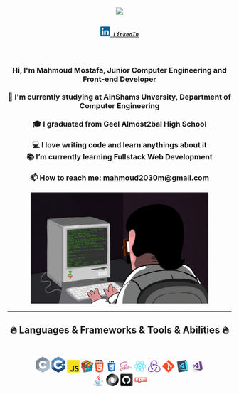 

<h1 align="center">
  <a href="https://git.io/typing-svg">
    <img src="https://readme-typing-svg.herokuapp.com/?lines=Hello,+There!+👋;This+is+Mahmoud....;Nice+to+meet+you!&center=true&size=30">
  </a>
</h1>

<h5 align="center">
  <code><a href="https://www.linkedin.com/in/mahmoud-mostafa-9086ba232/" title="LinkedIn Profile"><img width="22" src="images/linkedin.svg"> LinkedIn</a></code>

</h5>
<br>
<h3 align="center" size ="50px" >
  
  Hi, I'm Mahmoud Mostafa, Junior Computer Engineering and Front-end Developer 
  <br>
  <br>
  🔬 I'm currently studying  at AinShams Unversity, Department of Computer Engineering
  <br>
  <br>
  🎓 I graduated from Geel Almost2bal High School
  <br>
  <br>
  💻 I love writing code and learn anythings about it
  <br>
  📚 I’m currently learning Fullstack Web Development
    <br>
      <br>
  📫 How to reach me: <a href="mail: mahmoud2030m@gmail.com">mahmoud2030m@gmail.com</a>
</h3>
<div align="center">
<img src="images/coderman.gif" alt="Coder" width="400" height="250" />
</div>

<hr>
<h2 align="center">🔥 Languages & Frameworks & Tools & Abilities 🔥</h2>
<br>
<p align="center">
  <code><img title="C" height="35" src="images/c.svg"></code>
  <code><img title="C++" height="35" src="images/cpp.svg"></code>
  <code><img title="Javascript" height="28" src="images/javascript.svg"></code>
  <code><img title="Problem Solving" height="28" src="images/problemSolving.png"></code>
  <code><img title="HTML5" height="28" src="images/html5.svg"></code>
  <code><img title="CSS" height="28" src="images/css.svg"></code>
  <code><img title="SASS" height="28" src="images/sass.svg"></code>
  <code><img title="React" height="28" src="images/react-original.svg"></code>
  <code><img title="redux" height="28" src="images/redux.svg"></code>
  <code><img title="Git" height="28" src="images/git-original.svg"></code>
  <code><img title="Visual Studio Code" height="28" src="images/vscode.png"></code>
  <code><img title="Microsoft Visual Studio" height="28" src="images/visualstudio.png"></code>
  <br>
  <code><img title="Java" height="28" src="images/java-original.svg"></code>
  <code><img title="JSON" height="28" src="images/json.svg"></code>
  <code><img title="GitHub" height="28" src="images/github.svg"></code>
  <code><img title="npm" height="28" src="images/npm.svg"></code>
</p>
